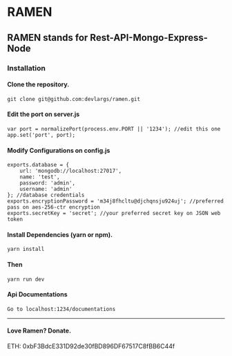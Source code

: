 # RAMEN

## RAMEN stands for Rest-API-Mongo-Express-Node
 
### Installation

#### Clone the repository.
```
git clone git@github.com:devlargs/ramen.git
```

#### Edit the port on server.js
```
var port = normalizePort(process.env.PORT || '1234'); //edit this one
app.set('port', port); 
```

#### Modify Configurations on config.js
```
exports.database = {
    url: 'mongodb://localhost:27017',
    name: 'test',
    password: 'admin',
    username: 'admin'
}; //database credentials
exports.encryptionPassword = 'm34j8fhcltu@djchqnsju924uj'; //preferred pass on aes-256-ctr encryption
exports.secretKey = 'secret'; //your preferred secret key on JSON web token
```

#### Install Dependencies (yarn or npm).
```
yarn install
```

#### Then 
```
yarn run dev
```

#### Api Documentations
```
Go to localhost:1234/documentations
```
---------

#### Love Ramen? Donate. 
ETH: 0xbF3BdcE331D92de30fBD896DF67517C8fBB6C44f